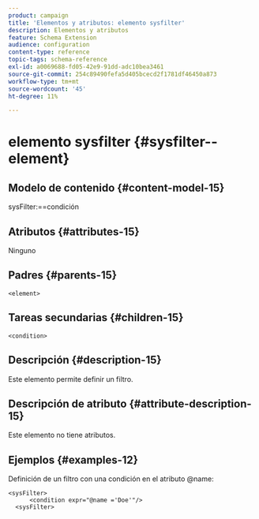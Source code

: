 ```yaml
---
product: campaign
title: 'Elementos y atributos: elemento sysfilter'
description: Elementos y atributos
feature: Schema Extension
audience: configuration
content-type: reference
topic-tags: schema-reference
exl-id: a0069688-fd05-42e9-91dd-adc10bea3461
source-git-commit: 254c89490fefa5d405bcecd2f1781df46450a873
workflow-type: tm+mt
source-wordcount: '45'
ht-degree: 11%

---
```


# elemento sysfilter {#sysfilter--element}


## Modelo de contenido {#content-model-15}

sysFilter:==condición

## Atributos {#attributes-15}

Ninguno

## Padres {#parents-15}

`<element>`

## Tareas secundarias {#children-15}

`<condition>`

## Descripción {#description-15}

Este elemento permite definir un filtro.

## Descripción de atributo {#attribute-description-15}

Este elemento no tiene atributos.

## Ejemplos {#examples-12}

Definición de un filtro con una condición en el atributo @name:

```
<sysFilter>
      <condition expr="@name ='Doe'"/>
  <sysFilter>
```
